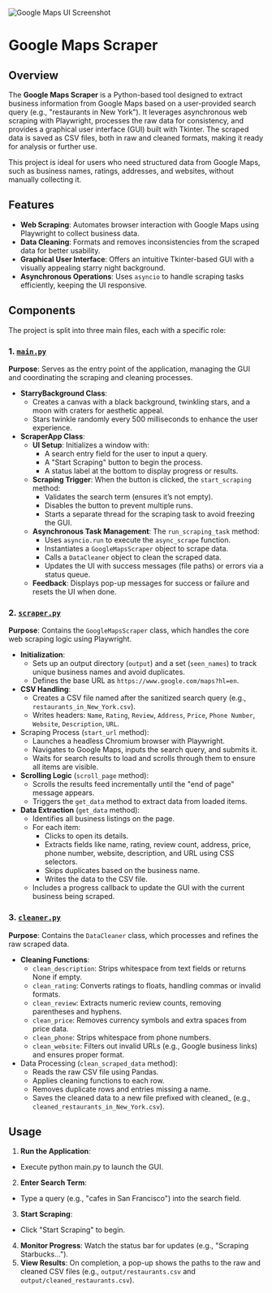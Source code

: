![Google Maps UI Screenshot](https://github.com/Nickopusan13/Nickopusan-Portofolio/blob/master/Google%20Maps%20Scraper/Image/Google%20Maps%20UI.png?raw=true)
# Google Maps Scraper
## Overview
The **Google Maps Scraper** is a Python-based tool designed to extract business information from Google Maps based on a user-provided search query (e.g., "restaurants in New York"). It leverages asynchronous web scraping with Playwright, processes the raw data for consistency, and provides a graphical user interface (GUI) built with Tkinter. The scraped data is saved as CSV files, both in raw and cleaned formats, making it ready for analysis or further use.

This project is ideal for users who need structured data from Google Maps, such as business names, ratings, addresses, and websites, without manually collecting it.

## Features
- **Web Scraping**: Automates browser interaction with Google Maps using Playwright to collect business data.
- **Data Cleaning**: Formats and removes inconsistencies from the scraped data for better usability.
- **Graphical User Interface**: Offers an intuitive Tkinter-based GUI with a visually appealing starry night background.
- **Asynchronous Operations**: Uses `asyncio` to handle scraping tasks efficiently, keeping the UI responsive.
## Components
The project is split into three main files, each with a specific role:
### 1. [`main.py`](Scraper/main.py)
**Purpose**: Serves as the entry point of the application, managing the GUI and coordinating the scraping and cleaning processes.
- **StarryBackground Class**:
  - Creates a canvas with a black background, twinkling stars, and a moon with craters for aesthetic appeal.
  - Stars twinkle randomly every 500 milliseconds to enhance the user experience.
- **ScraperApp Class**:
  - **UI Setup**: Initializes a window with:
    - A search entry field for the user to input a query.
    - A "Start Scraping" button to begin the process.
    - A status label at the bottom to display progress or results.
  - **Scraping Trigger**: When the button is clicked, the `start_scraping` method:
    - Validates the search term (ensures it’s not empty).
    - Disables the button to prevent multiple runs.
    - Starts a separate thread for the scraping task to avoid freezing the GUI.
  - **Asynchronous Task Management**: The `run_scraping_task` method:
    - Uses `asyncio.run` to execute the `async_scrape` function.
    - Instantiates a `GoogleMapsScraper` object to scrape data.
    - Calls a `DataCleaner` object to clean the scraped data.
    - Updates the UI with success messages (file paths) or errors via a status queue.
  - **Feedback**: Displays pop-up messages for success or failure and resets the UI when done.
### 2. [`scraper.py`](Scraper/scraper.py)
**Purpose**: Contains the `GoogleMapsScraper` class, which handles the core web scraping logic using Playwright.

- **Initialization**:
  - Sets up an output directory (`output`) and a set (`seen_names`) to track unique business names and avoid duplicates.
  - Defines the base URL as `https://www.google.com/maps?hl=en`.
- **CSV Handling**:
  - Creates a CSV file named after the sanitized search query (e.g., `restaurants_in_New_York.csv`).
  - Writes headers: `Name`, `Rating`, `Review`, `Address`, `Price`, `Phone Number`, `Website`, `Description`, `URL`.
- Scraping Process (`start_url` method):
  - Launches a headless Chromium browser with Playwright.
  - Navigates to Google Maps, inputs the search query, and submits it.
  - Waits for search results to load and scrolls through them to ensure all items are visible.
- **Scrolling Logic** (`scroll_page` method):
  - Scrolls the results feed incrementally until the "end of page" message appears.
  - Triggers the `get_data` method to extract data from loaded items.
- **Data Extraction** (`get_data` method):
  - Identifies all business listings on the page.
  - For each item:
    - Clicks to open its details.
    - Extracts fields like name, rating, review count, address, price, phone number, website, description, and URL using CSS selectors.
    - Skips duplicates based on the business name.
    - Writes the data to the CSV file.
  - Includes a progress callback to update the GUI with the current business being scraped.
### 3. [`cleaner.py`](Scraper/cleaner.py)
**Purpose**: Contains the `DataCleaner` class, which processes and refines the raw scraped data.

- **Cleaning Functions**:
  - `clean_description`: Strips whitespace from text fields or returns None if empty.
  - `clean_rating`: Converts ratings to floats, handling commas or invalid formats.
  - `clean_review`: Extracts numeric review counts, removing parentheses and hyphens.
  - `clean_price`: Removes currency symbols and extra spaces from price data.
  - `clean_phone`: Strips whitespace from phone numbers.
  - `clean_website`: Filters out invalid URLs (e.g., Google business links) and ensures proper format.
- Data Processing (`clean_scraped_data` method):
  - Reads the raw CSV file using Pandas.
  - Applies cleaning functions to each row.
  - Removes duplicate rows and entries missing a name.
  - Saves the cleaned data to a new file prefixed with cleaned_ (e.g., `cleaned_restaurants_in_New_York.csv`).
## Usage
1. **Run the Application**:
  - Execute python main.py to launch the GUI.
2. **Enter Search Term**:
  - Type a query (e.g., "cafes in San Francisco") into the search field.
3. **Start Scraping**:
  - Click "Start Scraping" to begin.
4. **Monitor Progress**:
Watch the status bar for updates (e.g., "Scraping Starbucks...").
5. **View Results**:
On completion, a pop-up shows the paths to the raw and cleaned CSV files (e.g., `output/restaurants.csv` and `output/cleaned_restaurants.csv`).


